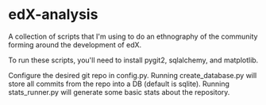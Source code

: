 edX-analysis
============

A collection of scripts that I'm using to do an ethnography of the community forming around the development of edX.


To run these scripts, you'll need to install pygit2, sqlalchemy, and matplotlib. 

Configure the desired git repo in config.py. Running create_database.py will store all commits from the repo into a DB (default is sqlite). Running stats_runner.py will generate some basic stats about the repository.
